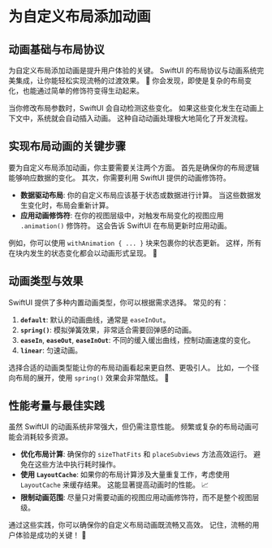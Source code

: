 ﻿# 为自定义布局添加动画

## 动画基础与布局协议

为自定义布局添加动画是提升用户体验的关键。 SwiftUI 的布局协议与动画系统完美集成，让你能轻松实现流畅的过渡效果。 🚀 你会发现，即使是复杂的布局变化，也能通过简单的修饰符变得生动起来。

当你修改布局参数时，SwiftUI 会自动检测这些变化。 如果这些变化发生在动画上下文中，系统就会自动插入动画。 这种自动动画处理极大地简化了开发流程。

## 实现布局动画的关键步骤

要为自定义布局添加动画，你主要需要关注两个方面。 首先是确保你的布局逻辑能够响应数据的变化。 其次，你需要利用 SwiftUI 提供的动画修饰符。

*   **数据驱动布局**: 你的自定义布局应该基于状态或数据进行计算。 当这些数据发生变化时，布局会重新计算。
*   **应用动画修饰符**: 在你的视图层级中，对触发布局变化的视图应用 `.animation()` 修饰符。 这会告诉 SwiftUI 在布局更新时应用动画。

例如，你可以使用 `withAnimation { ... }` 块来包裹你的状态更新。 这样，所有在块内发生的状态变化都会以动画形式呈现。 🤩

## 动画类型与效果

SwiftUI 提供了多种内置动画类型，你可以根据需求选择。 常见的有：

1.  **`default`**: 默认的动画曲线，通常是 `easeInOut`。
2.  **`spring()`**: 模拟弹簧效果，非常适合需要回弹感的动画。
3.  **`easeIn`**, **`easeOut`**, **`easeInOut`**: 不同的缓入缓出曲线，控制动画速度的变化。
4.  **`linear`**: 匀速动画。

选择合适的动画类型能让你的布局动画看起来更自然、更吸引人。 比如，一个径向布局的展开，使用 `spring()` 效果会非常酷炫。 💫

## 性能考量与最佳实践

虽然 SwiftUI 的动画系统非常强大，但仍需注意性能。 频繁或复杂的布局动画可能会消耗较多资源。

*   **优化布局计算**: 确保你的 `sizeThatFits` 和 `placeSubviews` 方法高效运行。 避免在这些方法中执行耗时操作。
*   **使用 `LayoutCache`**: 如果你的布局计算涉及大量重复工作，考虑使用 `LayoutCache` 来缓存结果。 这能显著提高动画时的性能。 📈
*   **限制动画范围**: 尽量只对需要动画的视图应用动画修饰符，而不是整个视图层级。

通过这些实践，你可以确保你的自定义布局动画既流畅又高效。 记住，流畅的用户体验是成功的关键！ 💯


